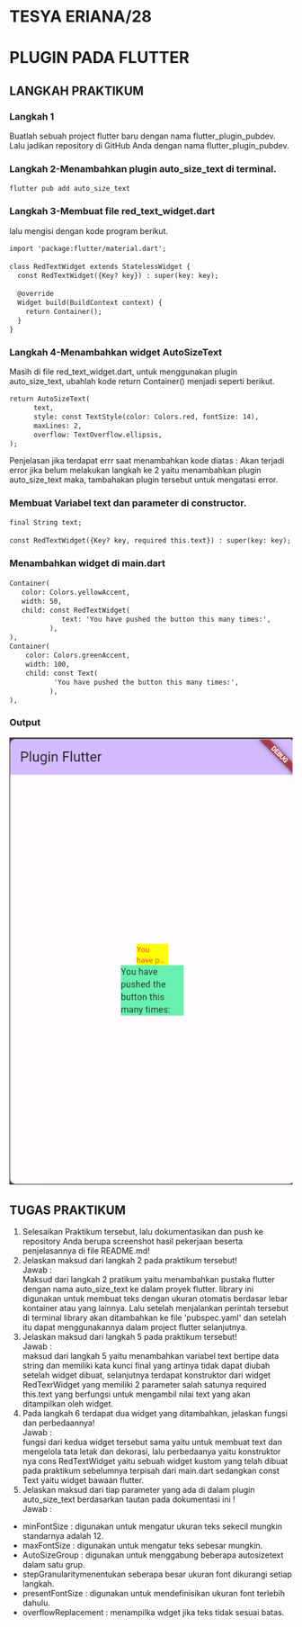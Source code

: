 # TESYA ERIANA/28

# PLUGIN PADA FLUTTER

## LANGKAH PRAKTIKUM

### Langkah 1 
Buatlah sebuah project flutter baru dengan nama flutter_plugin_pubdev. Lalu jadikan repository di GitHub Anda dengan nama flutter_plugin_pubdev.

### Langkah 2-Menambahkan plugin auto_size_text di terminal.
```
flutter pub add auto_size_text
```

### Langkah 3-Membuat file red_text_widget.dart 
lalu mengisi dengan kode program berikut.
```
import 'package:flutter/material.dart';

class RedTextWidget extends StatelessWidget {
  const RedTextWidget({Key? key}) : super(key: key);

  @override
  Widget build(BuildContext context) {
    return Container();
  }
}
```

### Langkah 4-Menambahkan widget AutoSizeText
Masih di file red_text_widget.dart, untuk menggunakan plugin auto_size_text, ubahlah kode return Container() menjadi seperti berikut.
```
return AutoSizeText(
      text,
      style: const TextStyle(color: Colors.red, fontSize: 14),
      maxLines: 2,
      overflow: TextOverflow.ellipsis,
);
```
Penjelasan jika terdapat errr saat menambahkan kode diatas :
Akan terjadi error jika belum melakukan langkah ke 2 yaitu menambahkan plugin auto_size_text maka, tambahakan plugin tersebut untuk mengatasi error.

### Membuat Variabel text dan parameter di constructor.

```
final String text;

const RedTextWidget({Key? key, required this.text}) : super(key: key);

```

### Menambahkan widget di main.dart

```
Container(
   color: Colors.yellowAccent,
   width: 50,
   child: const RedTextWidget(
             text: 'You have pushed the button this many times:',
          ),
),
Container(
    color: Colors.greenAccent,
    width: 100,
    child: const Text(
           'You have pushed the button this many times:',
          ),
),
```

### Output 

![Screnshoot hello_world](image/1.png)

## TUGAS PRAKTIKUM 
1. Selesaikan Praktikum tersebut, lalu dokumentasikan dan push ke repository Anda berupa screenshot hasil pekerjaan beserta penjelasannya di file README.md!
2. Jelaskan maksud dari langkah 2 pada praktikum tersebut!<br>
Jawab : <br>
Maksud dari langkah 2 pratikum yaitu menambahkan pustaka flutter dengan nama auto_size_text ke dalam proyek flutter. library ini digunakan untuk membuat teks dengan ukuran otomatis berdasar lebar kontainer atau yang lainnya. Lalu setelah menjalankan perintah tersebut di terminal library akan ditambahkan ke file 'pubspec.yaml' dan setelah itu dapat menggunakannya dalam project flutter selanjutnya.
3. Jelaskan maksud dari langkah 5 pada praktikum tersebut!<br>
Jawab : <br> maksud dari langkah 5 yaitu menambahkan variabel text bertipe data string dan memiliki kata kunci final yang artinya tidak dapat diubah setelah widget dibuat, selanjutnya terdapat konstruktor dari widget RedTexrWidget yang memiliki 2 parameter salah satunya required this.text yang berfungsi untuk mengambil nilai text yang akan ditampilkan oleh widget.
4. Pada langkah 6 terdapat dua widget yang ditambahkan, jelaskan fungsi dan perbedaannya!<br>
Jawab :<br> fungsi dari kedua widget tersebut sama yaitu untuk membuat text  dan mengelola tata letak dan dekorasi, lalu perbedaanya yaitu konstruktor nya cons RedTextWidget yaitu sebuah widget kustom yang telah dibuat pada praktikum sebelumnya terpisah dari main.dart sedangkan const Text yaitu widget bawaan flutter.
5. Jelaskan maksud dari tiap parameter yang ada di dalam plugin auto_size_text berdasarkan tautan pada dokumentasi ini !<br>
Jawab : <br>
* minFontSize : digunakan untuk mengatur ukuran teks sekecil mungkin standarnya adalah 12.
* maxFontSize : digunakan untuk mengatur teks sebesar mungkin.
* AutoSizeGroup : digunakan untuk menggabung beberapa autosizetext dalam satu grup.
* stepGranularitymenentukan seberapa besar ukuran font dikurangi setiap langkah.
* presentFontSize : digunakan untuk mendefinisikan ukuran font terlebih dahulu.
* overflowReplacement : menampilka wdget jika teks tidak sesuai batas.





